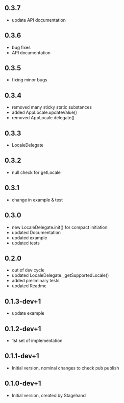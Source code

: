 ## 0.3.7
- update API documentation

## 0.3.6
- bug fixes
- API documentation

## 0.3.5
- fixing minor bugs

## 0.3.4
- removed many sticky static substances
- added AppLocale.updateValue()
- removed AppLocale.delegate()

## 0.3.3
- LocaleDelegate

## 0.3.2
- null check for getLocale

## 0.3.1
- change in example & test

## 0.3.0
- new LocaleDelegate.init() for compact initiation
- updated Documentation
- updated example
- updated tests

## 0.2.0
- out of dev cycle
- updated LocaleDelegate.\_getSupportedLocale()
- added preliminary tests
- updated Readme

## 0.1.3-dev+1
- update example

## 0.1.2-dev+1
- 1st set of implementation

## 0.1.1-dev+1
- Initial version, nominal changes to check pub publish

## 0.1.0-dev+1
- Initial version, created by Stagehand
